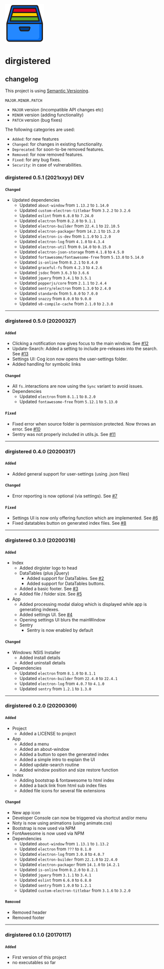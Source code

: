 ![logo](https://raw.githubusercontent.com/yafp/dirgistered/master/.github/images/logo/128x128.png)

# dirgistered
## changelog

This project is using [Semantic Versioning](https://semver.org/).

  `
  MAJOR.MINOR.PATCH
  `

* `MAJOR` version (incompatible API changes etc)
* `MINOR` version (adding functionality)
* `PATCH` version (bug fixes)


The following categories are used:

* `Added`: for new features
* `Changed`: for changes in existing functionality.
* `Deprecated`: for soon-to-be removed features.
* `Removed`: for now removed features.
* `Fixed`: for any bug fixes.
* `Security`: in case of vulnerabilities.




### dirgistered 0.5.1 (2021xxyy) DEV
#### `Changed`
* Updated dependencies
  * Updated `about-window` from `1.13.2` to `1.14.0`
  * Updated `custom-electron-titlebar` from `3.2.2` to `3.2.6`
  * Updated `eslint` from `6.8.0` to `7.24.0`
  * Updated `electron` from `8.2.0` to `9.1.1`
  * Updated `electron-builder` from `22.4.1` to `22.10.5`
  * Updated `electron-packager` from `14.2.1` to `15.2.0`
  * Updated `electron-is-dev` from `1.1.0` to `1.2.0`
  * Updated `electron-log` from `4.1.0` to `4.3.4`
  * Updated `electron-util` from `0.14.0` to `0.15.0`
  * Updated `electron-json-storage` from `4.1.8` to `4.5.0`
  * Updated `fortawesome/fontawesome-free` from `5.13.0` to `5.14.0`
  * Updated `is-online` from `8.2.1` to `8.4.0`
  * Updated `graceful-fs` from `4.2.3` to `4.2.6`
  * Updated `jsdoc` from `3.6.3` to `3.6.6`
  * Updated `jquery` from `3.4.1` to `3.5.1`
  * Updated `popperjs/core` from `2.1.1` to `2.4.4`
  * Updated `sentry/electron` from `1.3.0` to `2.4.0`
  * Updated `standardx` from `5.0.0` to `7.0.0`
  * Updated `snazzy` from `8.0.0` to `9.0.0`
  * Updated `v8-compile-cache` from `2.1.0` to `2.3.0`

***

### dirgistered 0.5.0 (20200327)
#### `Added`
* Clicking a notification now gives focus to the main window. See [#12](https://github.com/yafp/dirgistered/issues/12)
* Update-Search: Added a setting to include pre-releases into the search. See [#13](https://github.com/yafp/dirgistered/issues/13)
* Settings UI: Cog icon now opens the user-settings folder.
* Added handling for symbolic links

#### `Changed`
* All `fs.`interactions are now using the `Sync` variant to avoid issues.
* Dependencies
  * Updated `electron` from `8.1.1` to `8.2.0`
  * Updated `fontawesome-free` from `5.12.1` to `5.13.0`

#### `Fixed`
* Fixed error when source folder is permission protected. Now throws an error. See [#10](https://github.com/yafp/dirgistered/issues/10)
* Sentry was not properly included in utils.js. See [#11](https://github.com/yafp/dirgistered/issues/11)

***

### dirgistered 0.4.0 (20200317)
#### `Added`
* Added general support for user-settings (using .json files)

#### `Changed`
* Error reporting is now optional (via settings). See [#7](https://github.com/yafp/dirgistered/issues/7)

#### `Fixed`
* Settings UI is now only offering function which are implemented. See [#6](https://github.com/yafp/dirgistered/issues/6)
* Fixed datatables button on generated index files.  See [#8](https://github.com/yafp/dirgistered/issues/8)

***

### dirgistered 0.3.0 (20200316)
#### `Added`
* Index
  * Added dirgister logo to head
  * DataTables (plus jQuery)
    * Added support for DataTables. See [#2](https://github.com/yafp/dirgistered/issues/2)
    * Added support for DataTables buttons.
  * Added a basic footer. See [#3](https://github.com/yafp/dirgistered/issues/3)
  * Added file / folder size. See [#5](https://github.com/yafp/dirgistered/issues/5)
* App
  * Added processing modal dialog which is displayed while app is generating indexes.
  * Added settings UI. See [#4](https://github.com/yafp/dirgistered/issues/4)
  * Opening settings UI blurs the mainWindow
  * Sentry
    * Sentry is now enabled by default

####  `Changed`
* Windows: NSIS Installer
  * Added install details
  * Added uninstall details
* Dependencies
  * Updated `electron` from `8.1.0` to `8.1.1`
  * Updated `electron-builder` from `22.4.0` to `22.4.1`
  * Updated `electron-log` from `4.0.7` to `4.1.0`
  * Updated `sentry` from `1.2.1` to `1.3.0`

***

### dirgistered 0.2.0 (20200309)
#### `Added`
* Project
  * Added a LICENSE to project
* App
  * Added a menu
  * Added an about-window
  * Added a button to open the generated index
  * Added a simple intro to explain the UI
  * Added update-search routine
  * Added window position and size restore function
* Index
  * Adding bootstrap & fontawesome to html index
  * Added a back link from html sub index files
  * Added file icons for several file extensions

####  `Changed`
* New app icon
* Developer Console can now be triggered via shortcut and/or menu
* Noty is now using animations (using animate.css)
* Bootstrap is now used via NPM
* FontAwesome is now used via NPM
* Dependencies
  * Updated `about-window` from `1.13.1` to `1.13.2`
  * Updated `electron` from `???` to `8.1.0`
  * Updated `electron-log` from `3.0.8` to `4.0.7`
  * Updated `electron-builder` from `22.1.0` to `22.4.0`
  * Updated `electron-packager` from `14.1.0` to `14.2.1`
  * Updated `is-online` from `8.2.0` to `8.2.1`
  * Updated `jquery` from `3.1.1` to `3.4.1`
  * Updated `eslint` from `6.6.0` to `6.8.0`
  * Updated `sentry` from `1.0.0` to `1.2.1`
  * Updated `custom-electron-titlebar` from `3.1.6` to `3.2.0`

#### `Removed`
* Removed header
* Removed footer


***

### dirgistered 0.1.0 (20170117)
#### `Added`
* First version of this project
* no executables so far
